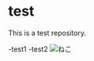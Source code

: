 # test
This is a test repository.

-test1
-test2
![ねこ](http://psnews.jp/cat/uploads/2015/08/8089e50294910c6cb163e5cb54ad137b7.jpg "ねこ")
